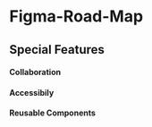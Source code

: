 # Figma-Road-Map

## Special Features
#### Collaboration
#### Accessibily
#### Reusable Components
#### 